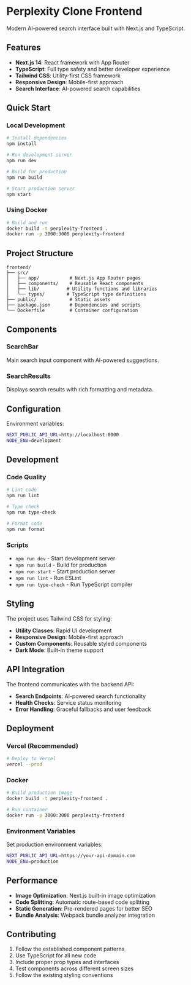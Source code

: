 # Perplexity Clone Frontend

Modern AI-powered search interface built with Next.js and TypeScript.

## Features

- **Next.js 14**: React framework with App Router
- **TypeScript**: Full type safety and better developer experience
- **Tailwind CSS**: Utility-first CSS framework
- **Responsive Design**: Mobile-first approach
- **Search Interface**: AI-powered search capabilities

## Quick Start

### Local Development

```bash
# Install dependencies
npm install

# Run development server
npm run dev

# Build for production
npm run build

# Start production server
npm start
```

### Using Docker

```bash
# Build and run
docker build -t perplexity-frontend .
docker run -p 3000:3000 perplexity-frontend
```

## Project Structure

```
frontend/
├── src/
│   ├── app/           # Next.js App Router pages
│   ├── components/    # Reusable React components
│   ├── lib/          # Utility functions and libraries
│   └── types/        # TypeScript type definitions
├── public/            # Static assets
├── package.json       # Dependencies and scripts
└── Dockerfile         # Container configuration
```

## Components

### SearchBar
Main search input component with AI-powered suggestions.

### SearchResults
Displays search results with rich formatting and metadata.

## Configuration

Environment variables:

```bash
NEXT_PUBLIC_API_URL=http://localhost:8000
NODE_ENV=development
```

## Development

### Code Quality

```bash
# Lint code
npm run lint

# Type check
npm run type-check

# Format code
npm run format
```

### Scripts

- `npm run dev` - Start development server
- `npm run build` - Build for production
- `npm run start` - Start production server
- `npm run lint` - Run ESLint
- `npm run type-check` - Run TypeScript compiler

## Styling

The project uses Tailwind CSS for styling:

- **Utility Classes**: Rapid UI development
- **Responsive Design**: Mobile-first approach
- **Custom Components**: Reusable styled components
- **Dark Mode**: Built-in theme support

## API Integration

The frontend communicates with the backend API:

- **Search Endpoints**: AI-powered search functionality
- **Health Checks**: Service status monitoring
- **Error Handling**: Graceful fallbacks and user feedback

## Deployment

### Vercel (Recommended)

```bash
# Deploy to Vercel
vercel --prod
```

### Docker

```bash
# Build production image
docker build -t perplexity-frontend .

# Run container
docker run -p 3000:3000 perplexity-frontend
```

### Environment Variables

Set production environment variables:

```bash
NEXT_PUBLIC_API_URL=https://your-api-domain.com
NODE_ENV=production
```

## Performance

- **Image Optimization**: Next.js built-in image optimization
- **Code Splitting**: Automatic route-based code splitting
- **Static Generation**: Pre-rendered pages for better SEO
- **Bundle Analysis**: Webpack bundle analyzer integration

## Contributing

1. Follow the established component patterns
2. Use TypeScript for all new code
3. Include proper prop types and interfaces
4. Test components across different screen sizes
5. Follow the existing styling conventions
